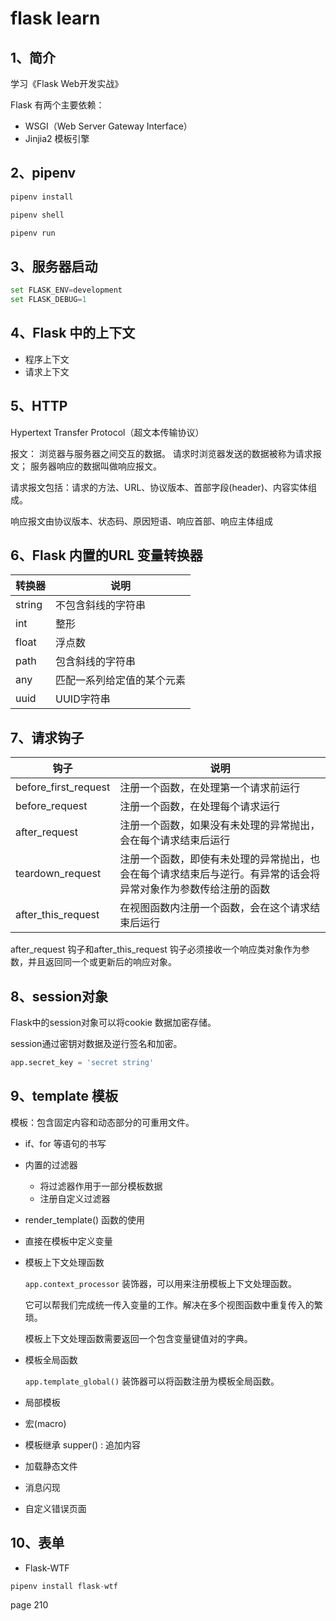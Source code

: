 # flask learn

## 1、简介

学习《Flask Web开发实战》

Flask 有两个主要依赖：

+ WSGI（Web Server Gateway Interface）
+ Jinjia2 模板引擎

## 2、pipenv

```python
pipenv install

pipenv shell

pipenv run
```

## 3、服务器启动

```python
set FLASK_ENV=development
set FLASK_DEBUG=1
```

## 4、Flask 中的上下文

+ 程序上下文
+ 请求上下文

## 5、HTTP

Hypertext Transfer Protocol（超文本传输协议）

报文：
    浏览器与服务器之间交互的数据。
    请求时浏览器发送的数据被称为请求报文；
    服务器响应的数据叫做响应报文。

请求报文包括：请求的方法、URL、协议版本、首部字段(header)、内容实体组成。

响应报文由协议版本、状态码、原因短语、响应首部、响应主体组成

## 6、Flask 内置的URL 变量转换器

| 转换器    | 说明            |
|--------|---------------|
| string | 不包含斜线的字符串     |
| int    | 整形            |
| float  | 浮点数           |
| path   | 包含斜线的字符串      |
| any    | 匹配一系列给定值的某个元素 |
| uuid   | UUID字符串       |

## 7、请求钩子

| 钩子                   | 说明                                                      |
|----------------------|---------------------------------------------------------|
| before_first_request | 注册一个函数，在处理第一个请求前运行                                      |
| before_request       | 注册一个函数，在处理每个请求运行                                        |
| after_request        | 注册一个函数，如果没有未处理的异常抛出，会在每个请求结束后运行                         |
| teardown_request     | 注册一个函数，即使有未处理的异常抛出，也会在每个请求结束后与逆行。有异常的话会将异常对象作为参数传给注册的函数 |
| after_this_request   | 在视图函数内注册一个函数，会在这个请求结束后运行                                |

after_request 钩子和after_this_request 钩子必须接收一个响应类对象作为参数，并且返回同一个或更新后的响应对象。

## 8、session对象

Flask中的session对象可以将cookie 数据加密存储。

session通过密钥对数据及逆行签名和加密。

```python
app.secret_key = 'secret string'
```

## 9、template 模板

模板：包含固定内容和动态部分的可重用文件。

+ if、for 等语句的书写
+ 内置的过滤器
  + 将过滤器作用于一部分模板数据 
  + 注册自定义过滤器
+ render_template() 函数的使用
+ 直接在模板中定义变量
+ 模板上下文处理函数
    
    `app.context_processor` 装饰器，可以用来注册模板上下文处理函数。

    它可以帮我们完成统一传入变量的工作。解决在多个视图函数中重复传入的繁琐。

    模板上下文处理函数需要返回一个包含变量键值对的字典。
+ 模板全局函数
    
    `app.template_global()` 装饰器可以将函数注册为模板全局函数。
+ 局部模板
+ 宏(macro)
+ 模板继承
    supper() : 追加内容
+ 加载静态文件
+ 消息闪现
+ 自定义错误页面


## 10、表单

+ Flask-WTF

```python
pipenv install flask-wtf
```


page 210


